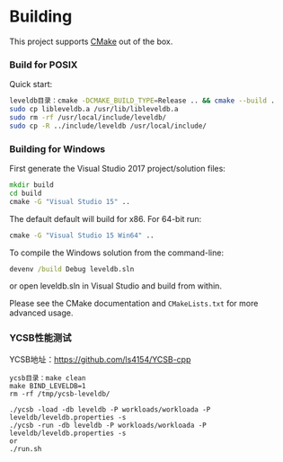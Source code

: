 # Building

This project supports [CMake](https://cmake.org/) out of the box.

### Build for POSIX

Quick start:

```bash
leveldb目录：cmake -DCMAKE_BUILD_TYPE=Release .. && cmake --build .
sudo cp libleveldb.a /usr/lib/libleveldb.a
sudo rm -rf /usr/local/include/leveldb/
sudo cp -R ../include/leveldb /usr/local/include/
```

### Building for Windows

First generate the Visual Studio 2017 project/solution files:

```cmd
mkdir build
cd build
cmake -G "Visual Studio 15" ..
```
The default default will build for x86. For 64-bit run:

```cmd
cmake -G "Visual Studio 15 Win64" ..
```

To compile the Windows solution from the command-line:

```cmd
devenv /build Debug leveldb.sln
```

or open leveldb.sln in Visual Studio and build from within.

Please see the CMake documentation and `CMakeLists.txt` for more advanced usage.

### YCSB性能测试

YCSB地址：https://github.com/ls4154/YCSB-cpp

```shell
ycsb目录：make clean
make BIND_LEVELDB=1
rm -rf /tmp/ycsb-leveldb/

./ycsb -load -db leveldb -P workloads/workloada -P leveldb/leveldb.properties -s
./ycsb -run -db leveldb -P workloads/workloada -P leveldb/leveldb.properties -s
or
./run.sh
```

